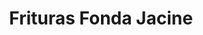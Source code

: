 ---
title: "Frituras Fonda Jacine"
url: /ciudad-de-panama/frituras-fonda-jacine/
shop: Allgemein
---